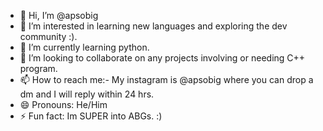 - 👋 Hi, I’m @apsobig
- 👀 I’m interested in learning new languages and exploring the dev community :).
- 🌱 I’m currently learning python.  
- 💞️ I’m looking to collaborate on any projects involving or needing C++ program.
- 📫 How to reach me:- My instagram is @apsobig where you can drop a dm and I will reply within 24 hrs.
- 😄 Pronouns: He/Him
- ⚡ Fun fact: Im SUPER into ABGs. :)

<!---
apsobig/apsobig is a ✨ special ✨ repository because its `README.md` (this file) appears on your GitHub profile.
You can click the Preview link to take a look at your changes.
--->
